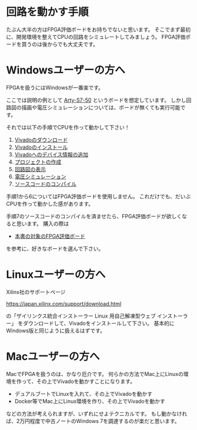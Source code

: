 # 回路を動かす手順

たぶん大半の方はFPGA評価ボードをお持ちでないと思います。
そこでまず最初に、開発環境を整えてCPUの回路をシミュレートしてみましょう。
FPGA評価ボードを買うのは後からでも大丈夫です。

# Windowsユーザーの方へ

FPGAを扱うにはWindowsが一番楽です。

ここでは説明の例として
[Arty-S7-50](https://japan.xilinx.com/products/boards-and-kits/1-pnziih.html)
というボードを想定しています。
しかし回路図の描画や電圧シミュレーションについては、ボードが無くても実行可能です。

それでは以下の手順でCPUを作って動かして下さい！

1. [Vivadoのダウンロード](../download/index.md)
2. [Vivadoのインストール](../install/index.md)
3. [Vivadoへのデバイス情報の追加](../board/index.md)
4. [プロジェクトの作成](../project/index.md)
5. [回路図の表示](../schematic/index.md)
6. [電圧シミュレーション](../wave/index.md)
7. [ソースコードのコンパイル](../compile/index.md)

手順1から6についてはFPGA評価ボードを使用しません。
これだけでも、だいぶCPUを作って動かした感があります。

手順7のソースコードのコンパイルを済ませたら、FPGA評価ボードが欲しくなると思います。
購入の際は

* [本書の対象のFPGA評価ボード](../product/index.md)

を参考に、好きなボードを選んで下さい。

# Linuxユーザーの方へ

Xilinx社のサポートページ

<https://japan.xilinx.com/support/download.html>

の「ザイリンクス統合インストーラー Linux 用自己解凍型ウェブ インストーラー」
をダウンロードして、Vivadoをインストールして下さい。
基本的にWindows版と同じように扱えるはずです。

# Macユーザーの方へ

MacでFPGAを扱うのは、かなり厄介です。
何らかの方法でMac上にLinuxの環境を作って、その上でVivadoを動かすことになります。

* デュアルブートでLinuxを入れて、その上でVivadoを動かす
* Docker等でMac上にLinux環境を作り、その上でVivadoを動かす

などの方法が考えられますが、いずれにせよテクニカルです。
もし動かなければ、2万円程度で中古ノートのWindows 7を調達するのが楽だと思います。
